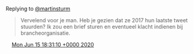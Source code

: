 Replying to [@martinsturm](https://twitter.com/martinsturm/status/1272470958092308482)

> Vervelend voor je man\. Heb je gezien dat ze 2017 hun laatste tweet stuurden? Ik zou een brief sturen en eventueel klacht indienen bij brancheorganisatie\.

<img src="../../media/tweet.ico" width="12" /> [Mon Jun 15 18:31:10 +0000 2020](https://twitter.com/DromerDenker/status/1272597534339465216)
